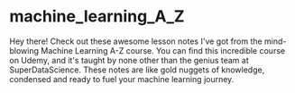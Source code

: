 # machine_learning_A_Z
Hey there! Check out these awesome lesson notes I've got from the mind-blowing Machine Learning A-Z course. You can find this incredible course on Udemy, and it's taught by none other than the genius team at SuperDataScience. These notes are like gold nuggets of knowledge, condensed and ready to fuel your machine learning journey. 

